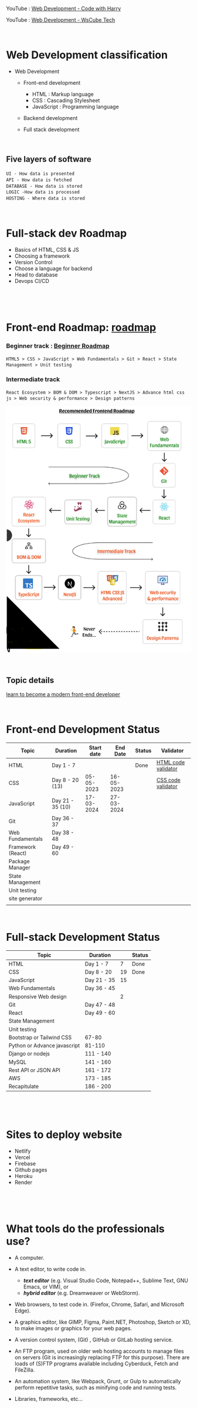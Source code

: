 YouTube : [Web Development - Code with Harry](https://www.youtube.com/watch?v=6mbwJ2xhgzM&list=PLu0W_9lII9agiCUZYRsvtGTXdxkzPyItg) <br>

YouTube : [Web Development - WsCube Tech](https://www.youtube.com/watch?v=HVjjoMvutj4)

&nbsp;

# Web Development classification

- Web Development

  - Front-end development

    - HTML : Markup language
    - CSS : Cascading Stylesheet
    - JavaScript : Programming language

  - Backend development
  - Full stack development

&nbsp;

## Five layers of software

```md
UI - How data is presented
API - How data is fetched
DATABASE - How data is stored
LOGIC -How data is processed
HOSTING - Where data is stored
```

&nbsp;

# Full-stack dev Roadmap

- Basics of HTML, CSS & JS
- Choosing a framework
- Version Control
- Choose a language for backend
- Head to database
- Devops CI/CD

&nbsp;

&nbsp;

# Front-end Roadmap: [roadmap](https://roadmap.sh/frontend)

### Beginner track : [Beginner Roadmap](https://roadmap.sh/frontend?r=frontend-beginner)

    HTML5 > CSS > JavaScript > Web Fundamentals > Git > React > State Management > Unit testing

### Intermediate track

    React Ecosystem > BOM & DOM > Typescript > NextJS > Advance html css js > Web security & performance > Design patterns

<img src="./assests/roadmap.PNG">

&nbsp;

## Topic details

[learn to become a modern front-end developer](https://www.linkedin.com/posts/himanshumalviya1512_frontend-developer-activity-7031102330196344832-jfVh?utm_source=share&utm_medium=member_desktop)

&nbsp;

# Front-end Development Status

| Topic             | Duration         | Start date | End Date   | Status | Validator                                                  |
| ----------------- | ---------------- | ---------- | ---------- | ------ | ---------------------------------------------------------- |
| HTML              | Day 1 - 7        |            |            | Done   | [HTML code validator](https://validator.w3.org/)           |
| CSS               | Day 8 - 20 (13)  | 05-05-2023 | 16-05-2023 |        | [CSS code validator](https://jigsaw.w3.org/css-validator/) |
| JavaScript        | Day 21 - 35 (10) | 17-03-2024 | 27-03-2024 |        |                                                            |
| Git               | Day 36 - 37      |            |            |        |                                                            |
| Web Fundamentals  | Day 38 - 48      |            |            |        |                                                            |
| Framework (React) | Day 49 - 60      |            |            |        |                                                            |
| Package Manager   |                  |            |            |        |                                                            |
| State Management  |                  |            |            |        |                                                            |
| Unit testing      |                  |            |            |        |                                                            |
| site generator    |                  |            |            |        |                                                            |
|                   |                  |            |            |        |                                                            |

&nbsp;

# Full-stack Development Status

| Topic                        | Duration    |     | Status |
| ---------------------------- | ----------- | --- | ------ |
| HTML                         | Day 1 - 7   | 7   | Done   |
| CSS                          | Day 8 - 20  | 19  | Done   |
| JavaScript                   | Day 21 - 35 | 15  |        |
| Web Fundamentals             | Day 36 - 45 |     |        |
| Responsive Web design        |             | 2   |        |
| Git                          | Day 47 - 48 |     |        |
| React                        | Day 49 - 60 |     |        |
| State Management             |             |     |        |
| Unit testing                 |             |     |        |
| Bootstrap or Tailwind CSS    | 67-80       |     |        |
| Python or Advance javascript | 81-110      |     |        |
| Django or nodejs             | 111 - 140   |     |        |
| MySQL                        | 141 - 160   |     |        |
| Rest API or JSON API         | 161 - 172   |     |        |
| AWS                          | 173 - 185   |     |        |
| Recapitulate                 | 186 - 200   |     |        |

&nbsp;

&nbsp;

# Sites to deploy website

- Netlify
- Vercel
- Firebase
- Github pages
- Heroku
- Render

&nbsp;

&nbsp;

# What tools do the professionals use?

- A computer.

- A text editor, to write code in.

  - **_text editor_** (e.g. Visual Studio Code, Notepad++, Sublime Text, GNU Emacs, or VIM), or
  - **_hybrid editor_** (e.g. Dreamweaver or WebStorm).

- Web browsers, to test code in. (Firefox, Chrome, Safari, and Microsoft Edge).

- A graphics editor, like GIMP, Figma, Paint.NET, Photoshop, Sketch or XD, to make images or graphics for your web pages.

- A version control system, (Git) , GitHub or GitLab hosting service.

- An FTP program, used on older web hosting accounts to manage files on servers (Git is increasingly replacing FTP for this purpose). There are loads of (S)FTP programs available including Cyberduck, Fetch and FileZilla.

- An automation system, like Webpack, Grunt, or Gulp to automatically perform repetitive tasks, such as minifying code and running tests.

- Libraries, frameworks, etc...
